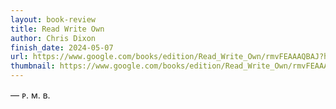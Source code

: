 ```yaml
---
layout: book-review
title: Read Write Own
author: Chris Dixon
finish_date: 2024-05-07
url: https://www.google.com/books/edition/Read_Write_Own/rmvFEAAAQBAJ?hl=en&gbpv=0
thumbnail: https://www.google.com/books/edition/Read_Write_Own/rmvFEAAAQBAJ?hl=en&gbpv=0
---
```





— ᴘ. ᴍ. ʙ.